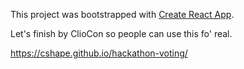 This project was bootstrapped with [Create React App](https://github.com/facebookincubator/create-react-app).

Let's finish by ClioCon so people can use this fo' real.

https://cshape.github.io/hackathon-voting/

